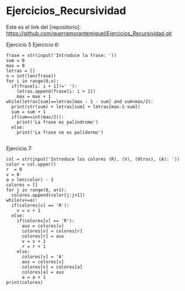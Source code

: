 # Ejercicios_Recursividad

Este es el link del [repositorio]: https://github.com/guerramorantemiguel/Ejercicios_Recursividad.git

Ejercicio 5
Ejercicio 6:

```
frase = str(input('Introduce la frase: '))
sum = 0
max = 0
letras = []
n = int(len(frase))
for i in range(0,n):
  if(frase[i: i + 1]!=' '):
    letras.append(frase[i: i + 1])
    max = max + 1
while(letras[sum]==letras[max - 1 - sum] and sum<max/2):
  print(str(sum) + letras[sum] + letras[max-1-sum])
  sum = sum + 1
  if(sum==int(max/2)):
    print('La frase es palíndromo')
  else:
    print('La frase no es palídormo')
  
```
Ejercicio 7:

```
col = str(input('Introduce los colores (R), (V), (Otros), (A): '))
color = col.upper()
r  = 0
v = 0
a = len(color) - 1
colores = []
for j in range(0, a+1):
  colores.append(color[j:j+1])
while(v<=a):
  if(colores[v] == 'R'):
    v = v + 1
  else:
    if(colores[v] == 'R'):
      aux = colores[v]
      colores[v] = colores[r]
      colores[r] = aux
      v = v + 1
      r = r + 1
    else:
      colores[v] = 'A'
      aux = colores[v]
      colores[v] = colores[a]
      colores[a] = aux
      a = a + 1
print(colores)
```
